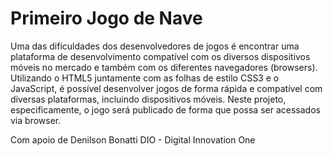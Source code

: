 # Primeiro Jogo de Nave

Uma das dificuldades dos desenvolvedores de jogos é encontrar uma plataforma de desenvolvimento compatível com os diversos dispositivos móveis no mercado e também com os diferentes navegadores (browsers). 
Utilizando o HTML5 juntamente com as folhas de estilo CSS3 e o JavaScript, é possível desenvolver jogos de forma rápida e compatível com diversas plataformas, incluindo dispositivos móveis. 
Neste projeto, especificamente, o jogo será publicado de forma que possa ser acessados via browser.

Com apoio de Denilson Bonatti
DIO - Digital Innovation One
